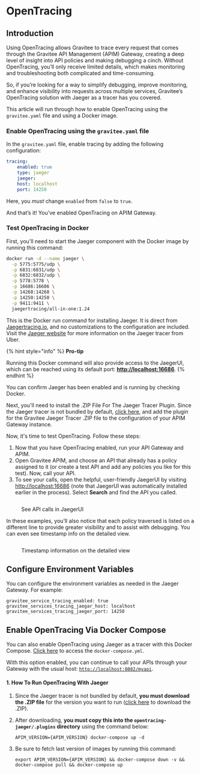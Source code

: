 # OpenTracing

## Introduction

Using OpenTracing allows Gravitee to trace every request that comes through the Gravitee API Management (APIM) Gateway, creating a deep level of insight into API policies and making debugging a cinch. Without OpenTracing, you’ll only receive limited details, which makes monitoring and troubleshooting both complicated and time-consuming.

So, if you’re looking for a way to simplify debugging, improve monitoring, and enhance visibility into requests across multiple services, Gravitee’s OpenTracing solution with Jaeger as a tracer has you covered.

This article will run through how to enable OpenTracing using the `gravitee.yaml` file and using a Docker image.

### Enable OpenTracing using the `gravitee.yaml` file

In the `gravitee.yaml` file, enable tracing by adding the following configuration:

```yaml
tracing:
    enabled: true
    type: jaeger
    jaeger:
    host: localhost
    port: 14250
```

Here, you _must_ change `enabled` from `false` to `true`.

And that’s it! You’ve enabled OpenTracing on APIM Gateway.

### Test OpenTracing in Docker

First, you'll need to start the Jaeger component with the Docker image by running this command:

```sh
docker run -d --name jaeger \
  -p 5775:5775/udp \
  -p 6831:6831/udp \
  -p 6832:6832/udp \
  -p 5778:5778 \
  -p 16686:16686 \
  -p 14268:14268 \
  -p 14250:14250 \
  -p 9411:9411 \
  jaegertracing/all-in-one:1.24
```

This is the Docker run command for installing Jaeger. It is direct from [Jaegertracing.io](https://www.jaegertracing.io/docs/1.25/getting-started/#all-in-one), and no customizations to the configuration are included. Visit the [Jaeger website](https://www.jaegertracing.io/docs/1.25/getting-started/#all-in-one) for more information on the Jaeger tracer from Uber.

{% hint style="info" %}
**Pro-tip**

Running this Docker command will also provide access to the JaegerUI, which can be reached using its default port: [**http://localhost:16686**](http://localhost:16686/).
{% endhint %}

You can confirm Jaeger has been enabled and is running by checking Docker.

Next, you'll need to install the .ZIP File For The Jaeger Tracer Plugin. Since the Jaeger tracer is not bundled by default, [click here](https://download.gravitee.io/#graviteeio-apim/plugins/tracers/gravitee-tracer-jaeger/), and add the plugin for the Gravitee Jaeger Tracer .ZIP file to the configuration of your APIM Gateway instance.

Now, it's time to test OpenTracing. Follow these steps:

1. Now that you have OpenTracing enabled, run your API Gateway and APIM.
2. Open Gravitee APIM, and choose an API that already has a policy assigned to it (or create a test API and add any policies you like for this test). Now, call your API.
3. To see your calls, open the helpful, user-friendly JaegerUI by visiting [http://localhost:16686](http://localhost:16686/) (note that JaegerUI was automatically installed earlier in the process). Select **Search** and find the API you called.

<figure><img src="https://docs.gravitee.io/images/apim/3.x/installation/configuration/tracing-info-general.png" alt=""><figcaption><p>See API calls in JaegerUI</p></figcaption></figure>

In these examples, you’ll also notice that each policy traversed is listed on a different line to provide greater visibility and to assist with debugging. You can even see timestamp info on the detailed view.

<figure><img src="https://docs.gravitee.io/images/apim/3.x/installation/configuration/tracing-info-detailed.png" alt=""><figcaption><p>Timestamp information on the detailed view</p></figcaption></figure>

## Configure Environment Variables

You can configure the environment variables as needed in the Jaeger Gateway. For example:

```
gravitee_service_tracing_enabled: true
gravitee_services_tracing_jaegar_host: localhost
gravitee_services_tracing_jaeger_port: 14250
```

## Enable OpenTracing Via Docker Compose

You can also enable OpenTracing using Jaeger as a tracer with this Docker Compose. [Click here](https://github.com/gravitee-io/gravitee-api-management/tree/master/docker/quick-setup/opentracing-jaeger) to access the `docker-compose.yml`.

With this option enabled, you can continue to call your APIs through your Gateway with the usual host: [`http://localhost:8082/myapi`](http://localhost:8082/myapi).

#### 1. How To Run OpenTracing With Jaeger

1. Since the Jaeger tracer is not bundled by default, **you must download the .ZIP file** for the version you want to run ([click here](https://download.gravitee.io/#graviteeio-apim/plugins/tracers/gravitee-tracer-jaeger/) to download the .ZIP).
2.  After downloading, **you must copy this into the `opentracing-jaeger/.plugins` directory** using the command below:

    `APIM_VERSION={APIM_VERSION} docker-compose up -d`
3.  Be sure to fetch last version of images by running this command:

    ```
    export APIM_VERSION={APIM_VERSION} && docker-compose down -v && docker-compose pull && docker-compose up

    ```
